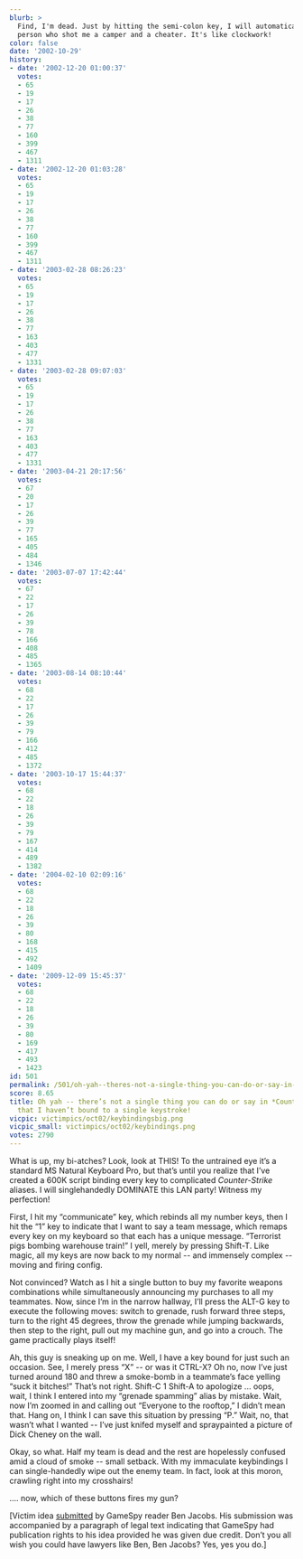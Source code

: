 ```yaml
---
blurb: >
  Find, I'm dead. Just by hitting the semi-colon key, I will automatically call the
  person who shot me a camper and a cheater. It's like clockwork!
color: false
date: '2002-10-29'
history:
- date: '2002-12-20 01:00:37'
  votes:
  - 65
  - 19
  - 17
  - 26
  - 38
  - 77
  - 160
  - 399
  - 467
  - 1311
- date: '2002-12-20 01:03:28'
  votes:
  - 65
  - 19
  - 17
  - 26
  - 38
  - 77
  - 160
  - 399
  - 467
  - 1311
- date: '2003-02-28 08:26:23'
  votes:
  - 65
  - 19
  - 17
  - 26
  - 38
  - 77
  - 163
  - 403
  - 477
  - 1331
- date: '2003-02-28 09:07:03'
  votes:
  - 65
  - 19
  - 17
  - 26
  - 38
  - 77
  - 163
  - 403
  - 477
  - 1331
- date: '2003-04-21 20:17:56'
  votes:
  - 67
  - 20
  - 17
  - 26
  - 39
  - 77
  - 165
  - 405
  - 484
  - 1346
- date: '2003-07-07 17:42:44'
  votes:
  - 67
  - 22
  - 17
  - 26
  - 39
  - 78
  - 166
  - 408
  - 485
  - 1365
- date: '2003-08-14 08:10:44'
  votes:
  - 68
  - 22
  - 17
  - 26
  - 39
  - 79
  - 166
  - 412
  - 485
  - 1372
- date: '2003-10-17 15:44:37'
  votes:
  - 68
  - 22
  - 18
  - 26
  - 39
  - 79
  - 167
  - 414
  - 489
  - 1382
- date: '2004-02-10 02:09:16'
  votes:
  - 68
  - 22
  - 18
  - 26
  - 39
  - 80
  - 168
  - 415
  - 492
  - 1409
- date: '2009-12-09 15:45:37'
  votes:
  - 68
  - 22
  - 18
  - 26
  - 39
  - 80
  - 169
  - 417
  - 493
  - 1423
id: 501
permalink: /501/oh-yah--theres-not-a-single-thing-you-can-do-or-say-in-counterstrike-that-i-havent-bound-to-a-single-keystroke/
score: 8.65
title: Oh yah -- there’s not a single thing you can do or say in *Counter-Strike*
  that I haven’t bound to a single keystroke!
vicpic: victimpics/oct02/keybindingsbig.png
vicpic_small: victimpics/oct02/keybindings.png
votes: 2790
---
```


What is up, my bi-atches? Look, look at THIS! To the untrained eye it’s
a standard MS Natural Keyboard Pro, but that’s until you realize that
I’ve created a 600K script binding every key to complicated
*Counter-Strike* aliases. I will singlehandedly DOMINATE this LAN party!
Witness my perfection!

First, I hit my “communicate” key, which rebinds all my number keys,
then I hit the “1” key to indicate that I want to say a team message,
which remaps every key on my keyboard so that each has a unique message.
“Terrorist pigs bombing warehouse train!” I yell, merely by pressing
Shift-T. Like magic, all my keys are now back to my normal -- and
immensely complex -- moving and firing config.

Not convinced? Watch as I hit a single button to buy my favorite weapons
combinations while simultaneously announcing my purchases to all my
teammates. Now, since I’m in the narrow hallway, I’ll press the ALT-G
key to execute the following moves: switch to grenade, rush forward
three steps, turn to the right 45 degrees, throw the grenade while
jumping backwards, then step to the right, pull out my machine gun, and
go into a crouch. The game practically plays itself!

Ah, this guy is sneaking up on me. Well, I have a key bound for just
such an occasion. See, I merely press “X” -- or was it CTRL-X? Oh no,
now I’ve just turned around 180 and threw a smoke-bomb in a teammate’s
face yelling “suck it bitches!” That’s not right. Shift-C 1 Shift-A to
apologize ... oops, wait, I think I entered into my “grenade spamming”
alias by mistake. Wait, now I’m zoomed in and calling out “Everyone to
the rooftop,” I didn’t mean that. Hang on, I think I can save this
situation by pressing “P.” Wait, no, that wasn’t what I wanted -- I’ve
just knifed myself and spraypainted a picture of Dick Cheney on the
wall.

Okay, so what. Half my team is dead and the rest are hopelessly confused
amid a cloud of smoke -- small setback. With my immaculate keybindings I
can single-handedly wipe out the enemy team. In fact, look at this
moron, crawling right into my crosshairs!

.... now, which of these buttons fires my gun?

\[Victim idea [submitted](mailto:feedback@gamespy.com) by GameSpy reader
Ben Jacobs. His submission was accompanied by a paragraph of legal text
indicating that GameSpy had publication rights to his idea provided he
was given due credit. Don’t you all wish you could have lawyers like
Ben, Ben Jacobs? Yes, yes you do.\]